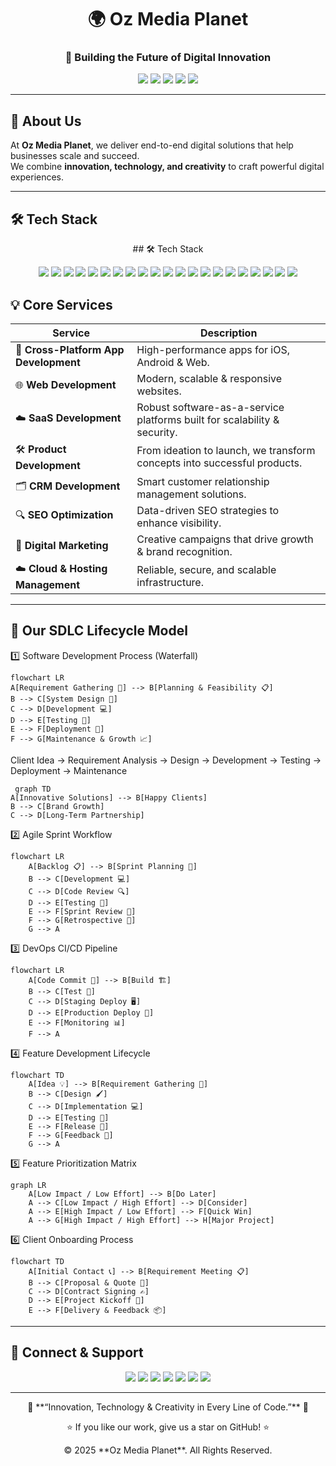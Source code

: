 <!-- Oz Media Planet Profile README -->

<h1 align="center">🌍 Oz Media Planet</h1>
<h3 align="center">🚀 Building the Future of Digital Innovation</h3>

<p align="center">
  <img src="https://img.shields.io/badge/Cross_Platform_Apps-💻-blue?style=for-the-badge">
  <img src="https://img.shields.io/badge/Web_Development-🌐-green?style=for-the-badge">
  <img src="https://img.shields.io/badge/SaaS_Development-☁️-orange?style=for-the-badge">
  <img src="https://img.shields.io/badge/CRM_Development-📊-purple?style=for-the-badge">
  <img src="https://img.shields.io/badge/SEO_Optimization-🔍-red?style=for-the-badge">
</p>

---

## 📝 About Us  

At **Oz Media Planet**, we deliver end-to-end digital solutions that help businesses scale and succeed.  
We combine **innovation, technology, and creativity** to craft powerful digital experiences.

---

## 🛠️ Tech Stack  

<p align="center">
## 🛠️ Tech Stack  

<p align="center">
  <img src="https://img.shields.io/badge/React-20232A?style=for-the-badge&logo=react&logoColor=61DAFB" />
  <img src="https://img.shields.io/badge/React_Native-20232A?style=for-the-badge&logo=react&logoColor=61DAFB" />
  <img src="https://img.shields.io/badge/Node.js-43853D?style=for-the-badge&logo=node.js&logoColor=white" />
  <img src="https://img.shields.io/badge/Laravel-FF2D20?style=for-the-badge&logo=laravel&logoColor=white" />
  <img src="https://img.shields.io/badge/Django-092E20?style=for-the-badge&logo=django&logoColor=white" />
  <img src="https://img.shields.io/badge/Java-ED8B00?style=for-the-badge&logo=openjdk&logoColor=white" />
  <img src="https://img.shields.io/badge/Android-3DDC84?style=for-the-badge&logo=android&logoColor=white" />
  <img src="https://img.shields.io/badge/iOS-000000?style=for-the-badge&logo=apple&logoColor=white" />
  <img src="https://img.shields.io/badge/AWS-232F3E?style=for-the-badge&logo=amazon-aws&logoColor=white" />
  <img src="https://img.shields.io/badge/GoDaddy-ff6600?style=for-the-badge&logo=godaddy&logoColor=white" />
  <img src="https://img.shields.io/badge/Hostinger-0f69ff?style=for-the-badge&logo=hostinger&logoColor=white" />
  <img src="https://img.shields.io/badge/Python-3776AB?style=for-the-badge&logo=python&logoColor=white" />
  <img src="https://img.shields.io/badge/AI_ML-F7931E?style=for-the-badge&logo=tensorflow&logoColor=white" />
  <img src="https://img.shields.io/badge/C%23-239120?style=for-the-badge&logo=c-sharp&logoColor=white" />
  <img src="https://img.shields.io/badge/Web_Development-009688?style=for-the-badge&logo=html5&logoColor=white" />
  <img src="https://img.shields.io/badge/SaaS-ff5722?style=for-the-badge&logo=stackshare&logoColor=white" />
  <img src="https://img.shields.io/badge/MongoDB-47A248?style=for-the-badge&logo=mongodb&logoColor=white" />
  <img src="https://img.shields.io/badge/MySQL-4479A1?style=for-the-badge&logo=mysql&logoColor=white" />
  <img src="https://img.shields.io/badge/TailwindCSS-06B6D4?style=for-the-badge&logo=tailwind-css&logoColor=white" />
  <img src="https://img.shields.io/badge/Vite-646CFF?style=for-the-badge&logo=vite&logoColor=white" />
  <img src="https://img.shields.io/badge/SpringBoot-6DB33F?style=for-the-badge&logo=spring&logoColor=white" />
</p>
</p>

## 💡 Core Services  

| Service | Description |
|---------|-------------|
| 📱 **Cross-Platform App Development** | High-performance apps for iOS, Android & Web. |
| 🌐 **Web Development** | Modern, scalable & responsive websites. |
| ☁️ **SaaS Development** | Robust software-as-a-service platforms built for scalability & security. |
| 🛠️ **Product Development** | From ideation to launch, we transform concepts into successful products. |
| 🗂️ **CRM Development** | Smart customer relationship management solutions. |
| 🔍 **SEO Optimization** | Data-driven SEO strategies to enhance visibility. |
| 📢 **Digital Marketing** | Creative campaigns that drive growth & brand recognition. |
| ☁️ **Cloud & Hosting Management** | Reliable, secure, and scalable infrastructure. |

---



## 📝 Our SDLC Lifecycle Model  
1️⃣ Software Development Process (Waterfall)
```mermaid
flowchart LR
A[Requirement Gathering 📝] --> B[Planning & Feasibility 📋]
B --> C[System Design 🎨]
C --> D[Development 💻]
D --> E[Testing 🧪]
E --> F[Deployment 🚀]
F --> G[Maintenance & Growth 📈]
```
Client Idea → Requirement Analysis → Design → Development → Testing → Deployment → Maintenance


```mermaid
 graph TD
A[Innovative Solutions] --> B[Happy Clients]
B --> C[Brand Growth]
C --> D[Long-Term Partnership]
```
2️⃣ Agile Sprint Workflow
```mermaid
flowchart LR
    A[Backlog 📋] --> B[Sprint Planning 🏁]
    B --> C[Development 💻]
    C --> D[Code Review 🔍]
    D --> E[Testing 🧪]
    E --> F[Sprint Review 🎯]
    F --> G[Retrospective 🔄]
    G --> A

```
3️⃣ DevOps CI/CD Pipeline
```mermaid
flowchart LR
    A[Code Commit 💾] --> B[Build 🏗️]
    B --> C[Test 🧪]
    C --> D[Staging Deploy 🖥️]
    D --> E[Production Deploy 🚀]
    E --> F[Monitoring 📊]
    F --> A
```
4️⃣ Feature Development Lifecycle
```mermaid
flowchart TD
    A[Idea 💡] --> B[Requirement Gathering 📄]
    B --> C[Design 🖌️]
    C --> D[Implementation 💻]
    D --> E[Testing 🧪]
    E --> F[Release 🚀]
    F --> G[Feedback 🔄]
    G --> A
```
5️⃣ Feature Prioritization Matrix
```mermaid
graph LR
    A[Low Impact / Low Effort] --> B[Do Later]
    A --> C[Low Impact / High Effort] --> D[Consider]
    A --> E[High Impact / Low Effort] --> F[Quick Win]
    A --> G[High Impact / High Effort] --> H[Major Project]
```
6️⃣ Client Onboarding Process
```mermaid
flowchart TD
    A[Initial Contact 📞] --> B[Requirement Meeting 📋]
    B --> C[Proposal & Quote 💼]
    C --> D[Contract Signing ✍️]
    D --> E[Project Kickoff 🚀]
    E --> F[Delivery & Feedback 📦]

```

---

## 📌 Connect & Support  

<p align="center">
  <a href="https://wa.me/91XXXXXXXXXX"><img src="https://img.shields.io/badge/WhatsApp-25D366?style=for-the-badge&logo=whatsapp&logoColor=white" /></a>
  <a href="mailto:youremail@example.com"><img src="https://img.shields.io/badge/Email-D14836?style=for-the-badge&logo=gmail&logoColor=white" /></a>
  <a href="tel:+91XXXXXXXXXX"><img src="https://img.shields.io/badge/Phone-007BFF?style=for-the-badge&logo=phone&logoColor=white" /></a>
  <a href="https://instagram.com/yourhandle"><img src="https://img.shields.io/badge/Instagram-E4405F?style=for-the-badge&logo=instagram&logoColor=white" /></a>
  <a href="https://linkedin.com/in/yourlink"><img src="https://img.shields.io/badge/LinkedIn-0077B5?style=for-the-badge&logo=linkedin&logoColor=white" /></a>
  <a href="https://twitter.com/yourhandle"><img src="https://img.shields.io/badge/Twitter-1DA1F2?style=for-the-badge&logo=twitter&logoColor=white" /></a>
  <a href="https://facebook.com/yourpage"><img src="https://img.shields.io/badge/Facebook-1877F2?style=for-the-badge&logo=facebook&logoColor=white" /></a>
</p>

---

<p align="center">🌟 **“Innovation, Technology & Creativity in Every Line of Code.”** 🌟</p>

<p align="center">
  ⭐ If you like our work, give us a star on GitHub! ⭐
</p>

<p align="center">© 2025 **Oz Media Planet**. All Rights Reserved.</p>

